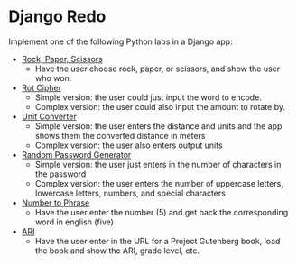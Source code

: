 

# Django Redo

Implement one of the following Python labs in a Django app:

- [Rock, Paper, Scissors](https://github.com/PdxCodeGuild/class_kiwi/blob/main/1%20Python/labs/rock_paper_scissors.md)
  - Have the user choose rock, paper, or scissors, and show the user who won.
- [Rot Cipher](https://github.com/PdxCodeGuild/class_kiwi/blob/main/1%20Python/labs/07%20ROT13.md)
  - Simple version: the user could just input the word to encode.
  - Complex version: the user could also input the amount to rotate by.
- [Unit Converter](https://github.com/PdxCodeGuild/class_kiwi/blob/main/1%20Python/labs/01%20Unit%20Converter.md)
  - Simple version: the user enters the distance and units and the app shows them the converted distance in meters
  - Complex version: the user also enters output units
- [Random Password Generator](https://github.com/PdxCodeGuild/class_kiwi/blob/main/1%20Python/labs/random_password.md)
  - Simple version: the user just enters in the number of characters in the password
  - Complex version: the user enters the number of uppercase letters, lowercase letters, numbers, and special characters
- [Number to Phrase](https://github.com/PdxCodeGuild/class_kiwi/blob/main/1%20Python/labs/03%20Number%20To%20Phrase.md)
  - Have the user enter the number (5) and get back the corresponding word in english (five)
- [ARI](https://github.com/PdxCodeGuild/class_kiwi/blob/main/1%20Python/labs/09%20ARI.md)
  - Have the user enter in the URL for a Project Gutenberg book, load the book and show the ARI, grade level, etc.
